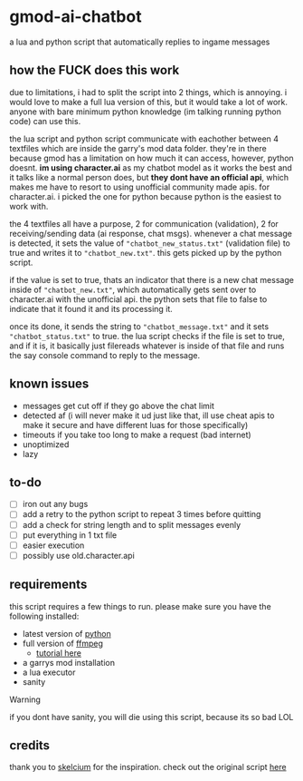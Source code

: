# gmod-ai-chatbot
a lua and python script that automatically replies to ingame messages

## how the FUCK does this work
due to limitations, i had to split the script into 2 things, which is annoying. i would love to make a full lua version of this, but it would take a lot of work. anyone with bare minimum python knowledge (im talking running python code) can use this.

the lua script and python script communicate with eachother between 4 textfiles which are inside the garry's mod data folder. they're in there because gmod has a limitation on how much it can access, however, python doesnt.
**im using character.ai** as my chatbot model as it works the best and it talks like a normal person does, but **they dont have an official api**, which makes me have to resort to using unofficial community made apis. for character.ai. i picked the one for python because python is the easiest to work with.

the 4 textfiles all have a purpose, 2 for communication (validation), 2 for receiving/sending data (ai response, chat msgs). 
whenever a chat message is detected, it sets the value of `"chatbot_new_status.txt"` (validation file) to true and writes it to `"chatbot_new.txt"`. this gets picked up by the python script. 

if the value is set to true, thats an indicator that there is a new chat message inside of `"chatbot_new.txt"`, which automatically gets sent over to character.ai with the unofficial api. the python sets that file to false to indicate that it found it and its processing it.

once its done, it sends the string to `"chatbot_message.txt"` and it sets `"chatbot_status.txt"` to true. the lua script checks if the file is set to true, and if it is, it basically just filereads whatever is inside of that file and runs the say console command to reply to the message.

## known issues
- messages get cut off if they go above the chat limit
- detected af (i will never make it ud just like that, ill use cheat apis to make it secure and have different luas for those specifically)
- timeouts if you take too long to make a request (bad internet)
- unoptimized
- lazy

## to-do
- [ ] iron out any bugs
- [ ] add a retry to the python script to repeat 3 times before quitting
- [ ] add a check for string length and to split messages evenly
- [ ] put everything in 1 txt file
- [ ] easier execution
- [ ] possibly use old.character.api

## requirements
this script requires a few things to run. please make sure you have the following installed:
- latest version of [python](https://www.python.org/)
- full version of [ffmpeg](https://www.ffmpeg.org/download.html#build-windows)
  - [tutorial here](https://www.youtube.com/watch?v=IECI72XEox0)
- a garrys mod installation
- a lua executor
- sanity
> [!WARNING]
> if you dont have sanity, you will die using this script, because its so bad LOL
  
## credits
thank you to [skelcium](https://github.com/skelcium) for the inspiration. check out the original script [here](https://github.com/skelcium/CS2-Chatbot)

